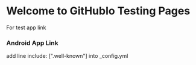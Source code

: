 # Welcome to GitHubIo Testing Pages

For test app link

### Android App Link

add line include: [".well-known"] into _config.yml